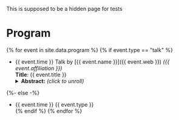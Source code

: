 This is supposed to be a hidden page for tests

# Program

<!-- Here we do a loop over the data registered in _data/program.yml by using Liquid for Jekyll -->
{% for event in site.data.program %}
{% if event.type == "talk" %}
- {{ event.time }} Talk by [{{ event.name }}]({{ event.web }}) *({{ event.affiliation }})*<br/>
  **Title**: {{ event.title }}<br/>
  <details>
  <summary><b>Abstract:</b> <i>(click to unroll)</i></summary>
  <p>{{ event.abstract }}</p>
  </details>
{%- else -%}
- {{ event.time }} {{ event.type }}<br/>
{% endif %}
{% endfor %}
